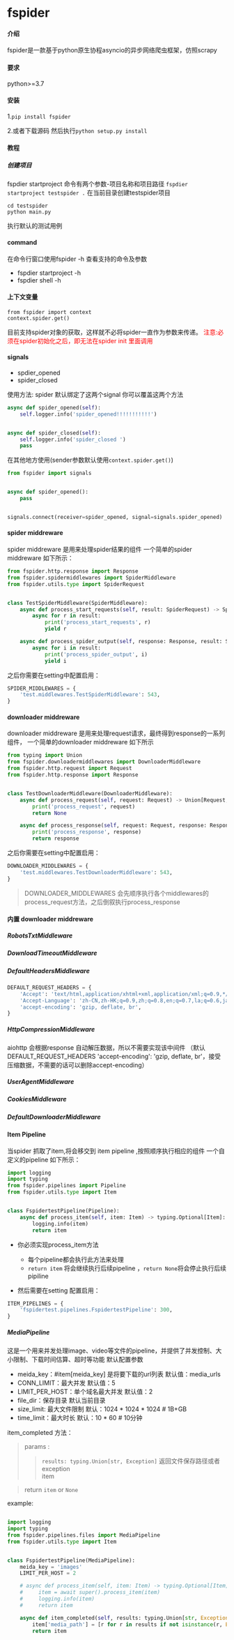 # fspider

#### 介绍

fspider是一款基于python原生协程asyncio的异步网络爬虫框架，仿照scrapy

#### 要求

python>=3.7

#### 安装

1.```pip install fspider```

2.或者下载源码 然后执行```python setup.py install```

#### 教程

##### 创建项目

fspdier startproject 命令有两个参数-项目名称和项目路径
```fspdier startproject testspider .``` 在当前目录创建testspider项目

```
cd testspider
python main.py
```

执行默认的测试用例

#### command

在命令行窗口使用fspider -h 查看支持的命令及参数

- fspdier startproject -h
- fspdier shell -h

#### 上下文变量

```
from fspider import context
context.spider.get()
```

目前支持spider对象的获取，这样就不必将spider一直作为参数来传递。
<span style="color:red">注意:必须在spider初始化之后，即无法在spider init 里面调用</span>

#### signals

- spdier_opened
- spider_closed

使用方法:
spider 默认绑定了这两个signal 你可以覆盖这两个方法

```python
async def spider_opened(self):
    self.logger.info('spider_opened!!!!!!!!!!!')


async def spider_closed(self):
    self.logger.info('spider_closed ')
    pass
```

在其他地方使用(sender参数默认使用```context.spider.get()```)

```python
from fspider import signals


async def spider_opened():
    pass


signals.connect(receiver=spider_opened, signal=signals.spider_opened)
```

#### spider middreware

spider middreware 是用来处理spider结果的组件 一个简单的spider middreware 如下所示：

```python
from fspider.http.response import Response
from fspider.spidermiddlewares import SpiderMiddleware
from fspider.utils.type import SpiderRequest


class TestSpiderMiddleware(SpiderMiddleware):
    async def process_start_requests(self, result: SpiderRequest) -> SpiderRequest:
        async for r in result:
            print('process_start_requests', r)
            yield r

    async def process_spider_output(self, response: Response, result: SpiderRequest) -> SpiderRequest:
        async for i in result:
            print('process_spider_output', i)
            yield i
```

之后你需要在setting中配置启用：

```python
SPIDER_MIDDLEWARES = {
    'test.middlewares.TestSpiderMiddleware': 543,
}
```

#### downloader middreware

downloader middreware 是用来处理request请求，最终得到response的一系列组件， 一个简单的downloader middreware 如下所示

```python
from typing import Union
from fspider.downloadermiddlewares import DownloaderMiddleware
from fspider.http.request import Request
from fspider.http.response import Response


class TestDownloaderMiddleware(DownloaderMiddleware):
    async def process_request(self, request: Request) -> Union[Request, Response, None]:
        print('process_request', request)
        return None

    async def process_response(self, request: Request, response: Response) -> Union[Request, Response]:
        print('process_response', response)
        return response

```

之后你需要在setting中配置启用：

```python
DOWNLOADER_MIDDLEWARES = {
    'test.middlewares.TestDownloaderMiddleware': 543,
}
```

> DOWNLOADER_MIDDLEWARES 会先顺序执行各个middlewares的process_request方法，之后倒叙执行process_response

#### 内置 downloader middreware

##### RobotsTxtMiddleware

##### DownloadTimeoutMiddleware

##### DefaultHeadersMiddleware

```python
DEFAULT_REQUEST_HEADERS = {
    'Accept': 'text/html,application/xhtml+xml,application/xml;q=0.9,*/*;q=0.8',
    'Accept-Language': 'zh-CN,zh-HK;q=0.9,zh;q=0.8,en;q=0.7,la;q=0.6,ja;q=0.5',
    'accept-encoding': 'gzip, deflate, br',
}
```

##### HttpCompressionMiddleware

aiohttp 会根据response 自动解压数据，所以不需要实现该中间件 （默认DEFAULT_REQUEST_HEADERS 'accept-encoding': 'gzip, deflate,
br'，接受压缩数据，不需要的话可以删除accept-encoding）

##### UserAgentMiddleware

##### CookiesMiddleware

##### DefaultDownloaderMiddleware

#### Item Pipeline

当spider 抓取了item,将会移交到 item pipeline ,按照顺序执行相应的组件 一个自定义的pipeline 如下所示：

```python
import logging
import typing
from fspider.pipelines import Pipeline
from fspider.utils.type import Item


class FspidertestPipeline(Pipeline):
    async def process_item(self, item: Item) -> typing.Optional[Item]:
        logging.info(item)
        return item
```

- 你必须实现process_item方法
    - 每个pipeline都会执行此方法来处理
    - ```return item``` 将会继续执行后续pipeline ，```return None```将会停止执行后续pipiline

- 然后需要在setting 配置启用：

```python
ITEM_PIPELINES = {
    'fspidertest.pipelines.FspidertestPipeline': 300,
}
```

##### MediaPipeline

这是一个用来并发处理image、video等文件的pipeline，并提供了并发控制、大小限制、下载时间估算、超时等功能 默认配置参数

- meida_key：#item[meida_key] 是将要下载的url列表 默认值：media_urls
- CONN_LIMIT：最大并发 默认值：5
- LIMIT_PER_HOST：单个域名最大并发 默认值：2
- file_dir：保存目录 默认当前目录
- size_limit: 最大文件限制 默认：1024 * 1024 * 1024 # 1B+GB
- time_limit：最大时长 默认：10 * 60 # 10分钟

item_completed 方法：
> params  :
>> ```results: typing.Union[str, Exception]```  返回文件保存路径或者exception <br>
> > item

> return ```item``` or ```None```

example:

```python

import logging
import typing
from fspider.pipelines.files import MediaPipeline
from fspider.utils.type import Item


class FspidertestPipeline(MediaPipeline):
    meida_key = 'images'
    LIMIT_PER_HOST = 2

    # async def process_item(self, item: Item) -> typing.Optional[Item]:
    #     item = await super().process_item(item)
    #     logging.info(item)
    #     return item

    async def item_completed(self, results: typing.Union[str, Exception], item: Item) -> Item:
        item['media_path'] = [r for r in results if not isinstance(r, Exception)]
        return item
```

